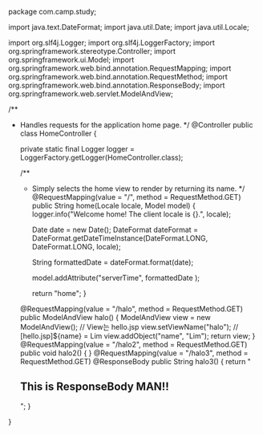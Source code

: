 package com.camp.study;

import java.text.DateFormat;
import java.util.Date;
import java.util.Locale;

import org.slf4j.Logger;
import org.slf4j.LoggerFactory;
import org.springframework.stereotype.Controller;
import org.springframework.ui.Model;
import org.springframework.web.bind.annotation.RequestMapping;
import org.springframework.web.bind.annotation.RequestMethod;
import org.springframework.web.bind.annotation.ResponseBody;
import org.springframework.web.servlet.ModelAndView;

/**
 * Handles requests for the application home page.
 */
@Controller
public class HomeController {
	
	private static final Logger logger = LoggerFactory.getLogger(HomeController.class);
	
	/**
	 * Simply selects the home view to render by returning its name.
	 */
	@RequestMapping(value = "/", method = RequestMethod.GET)
	public String home(Locale locale, Model model) {
		logger.info("Welcome home! The client locale is {}.", locale);
		
		Date date = new Date();
		DateFormat dateFormat = DateFormat.getDateTimeInstance(DateFormat.LONG, DateFormat.LONG, locale);
		
		String formattedDate = dateFormat.format(date);
		
		model.addAttribute("serverTime", formattedDate );
		
		return "home";
	}
	
	@RequestMapping(value = "/halo", method = RequestMethod.GET)
	public ModelAndView halo() {
		ModelAndView view = new ModelAndView(); // View는 hello.jsp
		view.setViewName("halo"); // [hello.jsp]${name} = Lim 
		view.addObject("name", "Lim"); 
		return view; 
		}
	@RequestMapping(value = "/halo2", method = RequestMethod.GET)
	public void halo2() {
		}
	@RequestMapping(value = "/halo3", method = RequestMethod.GET)
	@ResponseBody
	public String halo3() {
		return "<html><body><h2>This is ResponseBody MAN!!</h2></body></html>";
		}

	
}
